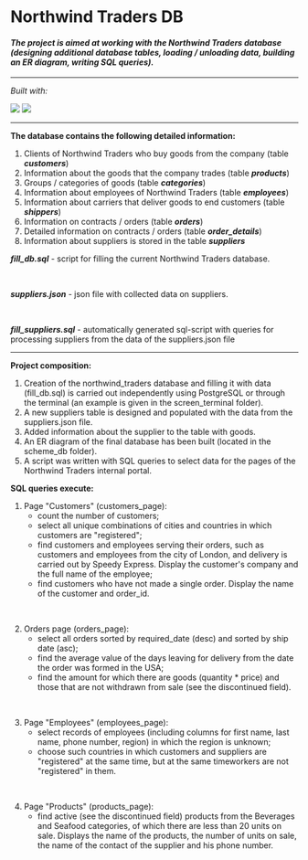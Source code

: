 # Northwind Traders DB

#### _The project is aimed at working with the Northwind Traders database (designing additional database tables, loading / unloading data, building an ER diagram, writing SQL queries)._

---

*Built with:*

[<img src="https://img.shields.io/badge/python-3.9-blue?style=for-the-badge&logo=Python">](https://www.python.org/)
[<img src="https://img.shields.io/badge/SQL-grey?style=for-the-badge&logo=SQL">](https://en.wikipedia.org/wiki/SQL)

---

**The database contains the following detailed information:**

1. Clients of Northwind Traders who buy goods from the company (table ***customers***)
2. Information about the goods that the company trades (table ***products***)
3. Groups / categories of goods (table ***categories***)
4. Information about employees of Northwind Traders (table ***employees***)
5. Information about carriers that deliver goods to end customers (table ***shippers***)
6. Information on contracts / orders (table ***orders***)
7. Detailed information on contracts / orders (table ***order_details***)
8. Information about suppliers is stored in the table ***suppliers***


***fill_db.sql*** - script for filling the current Northwind Traders database.

<br />

***suppliers.json*** - json file with collected data on suppliers.

<br />

***fill_suppliers.sql*** - automatically generated sql-script with queries for processing suppliers 
                       from the data of the suppliers.json file

---

**Project composition:** 
1. Creation of the northwind_traders database and filling it with data (fill_db.sql) 
   is carried out independently using PostgreSQL or through the terminal 
   (an example is given in the screen_terminal folder).
2. A new suppliers table is designed and populated with the data from the suppliers.json file.
3. Added information about the supplier to the table with goods.
4. An ER diagram of the final database has been built (located in the scheme_db folder).
5. A script was written with SQL queries to select data for the pages of the Northwind Traders internal portal.


**SQL queries execute:**

1. Page "Customers" (customers_page):
    - count the number of customers;
    - select all unique combinations of cities and countries in which customers are "registered";
    - find customers and employees serving their orders, such as customers and employees from the city of London, 
      and delivery is carried out by Speedy Express. Display the customer's company and the full name of the employee;
    - find customers who have not made a single order. Display the name of the customer and order_id.

<br />

2. Orders page (orders_page):
    - select all orders sorted by required_date (desc) and sorted by ship date (asc);
    - find the average value of the days leaving for delivery from the date the order was formed in the USA;
    - find the amount for which there are goods (quantity * price) and those that are not withdrawn from sale 
      (see the discontinued field).

<br />

3. Page "Employees" (employees_page):
    - select records of employees (including columns for first name, last name, phone number, region) 
      in which the region is unknown;
    - choose such countries in which customers and suppliers are "registered" at the same time, 
      but at the same timeworkers are not "registered" in them.

<br />

4. Page "Products" (products_page):
    - find active (see the discontinued field) products from the Beverages and Seafood categories, 
      of which there are less than 20 units on sale. Displays the name of the products, the number of units on sale, the name of the contact of the supplier and his phone number.
